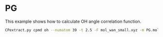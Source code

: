 # PG 

This example shows how to calculate OH angle correlation function.

```bash
CPextract.py cpmd oh --numatom 39 -t 2.5 -F mol_wan_small.xyz -m PG.mol
```

